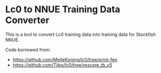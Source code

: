 # Lc0 to NNUE Training Data Converter

This is a tool to convert Lc0 training data into training data for Stockfish NNUE.

Code borrowed from:
- https://github.com/MelleKoning/lc0/tree/print-fen
- https://github.com/Tilps/lc0/tree/rescore_tb_v5